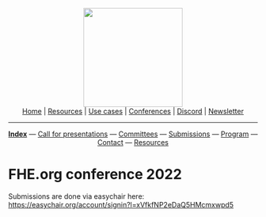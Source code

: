 <!-- Header links -->
<p align="center">
  <img width="200" src="https://user-images.githubusercontent.com/5758427/180978488-db825482-5a58-4c7c-9589-c494a6f0be04.png"><br/>
  <a href="https://fhe-org.github.io">Home</a> | <a href="https://fhe-org.github.io/fhe-resources">Resources</a> | <a href="https://fhe-org.github.io/fhe-use-cases">Use cases</a> | <a href="https://fhe-org.github.io/conferences">Conferences</a> | <a href="https://discord.fhe.org">Discord</a> | <a href="https://fheorg.substack.com">Newsletter</a> 
</p>
<hr/>
<!-- /Header links -->
<!-- header conference 2022 links -->
<p align="center">
  <a href="https://fhe-org.github.io/conferences/conference-2022/index"><b>Index</b></a>
  —
  <a href="https://fhe-org.github.io/conferences/conference-2022/call-for-presentations">Call for presentations</a>
  —
  <a href="https://fhe-org.github.io/conferences/conference-2022/committees">Committees</a>
  —
  <a href="https://easychair.org/conferences/?conf=fheorg2022" target="_blank">Submissions</a>
  —
  <a href="https://fhe-org.github.io/conferences/conference-2022/program">Program</a>
  —
  <a href="https://fhe-org.github.io/conferences/conference-2022/contact">Contact</a>
  —
  <a href="https://fhe-org.github.io/conferences/conference-2022/resources">Resources</a>
</p>
<!-- /header conference 2022 links -->

# FHE.org conference 2022
Submissions are done via easychair here: https://easychair.org/account/signin?l=xVfkfNP2eDaQ5HMcmxwpd5
